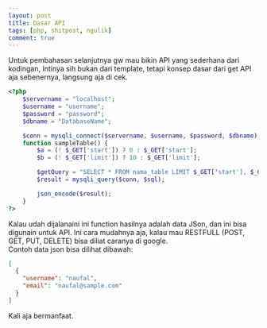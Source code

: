 ```yaml
---
layout: post
title: Dasar API
tags: [php, shitpost, ngulik]
comment: true
---
```


Untuk pembahasan selanjutnya gw mau bikin API yang sederhana dari kodingan, Intinya sih
bukan dari template, tetapi konsep dasar dari get API aja sebenernya, langsung aja di cek.

```php
<?php
  	$servername = "localhost";
	$username = "username";
	$password = "password";
	$dbname = "DatabaseName";

  	$conn = mysqli_connect($servername, $username, $password, $dbname);
  	function sampleTable() {
  		$a = (! $_GET['start']) ? 0 : $_GET['start'];
  		$b = (! $_GET['limit']) ? 10 : $_GET['limit'];

  		$getQuery = "SELECT * FROM nama_table LIMIT $_GET['start'], $_GET['limit']";
  		$result = mysqli_query($conn, $sql);

  		json_encode($result);
  	}
?>
```
Kalau udah dijalanaini ini function hasilnya adalah data JSon, dan ini bisa digunain untuk API.
Ini cara mudahnya aja, kalau mau RESTFULL (POST, GET, PUT, DELETE) bisa diliat caranya di google.  
Contoh data json bisa dilihat dibawah:

```json
[
  {
    "username": "naufal",
    "email": "naufal@sample.com"
  }
]
```

Kali aja bermanfaat.

